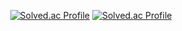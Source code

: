 <div align="center">

  [![Solved.ac Profile](http://mazassumnida.wtf/api/v2/generate_badge?boj=j1min)](https://solved.ac/j1min/)
  [![Solved.ac Profile](http://mazassumnida.wtf/api/v2/generate_badge?boj=j1min2)](https://solved.ac/j1min2/)

</div>

